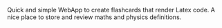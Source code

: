 Quick and simple WebApp to create flashcards that render Latex code. 
A nice place to store and review maths and physics definitions. 
